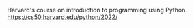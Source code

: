 Harvard's course on introduction to programming using Python.
https://cs50.harvard.edu/python/2022/

